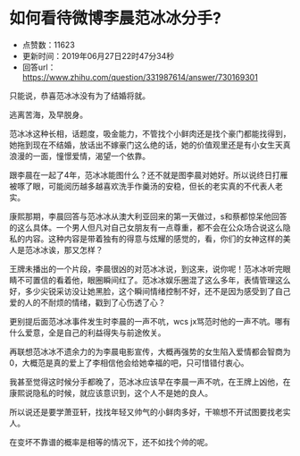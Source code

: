 # 如何看待微博李晨范冰冰分手?
- 点赞数：11623
- 更新时间：2019年06月27日22时47分34秒
- 回答url：https://www.zhihu.com/question/331987614/answer/730169301
<body>
 <p data-pid="lZtFCLAN">只能说，恭喜范冰冰没有为了结婚将就。</p>
 <p data-pid="PLp_4377">逃离苦海，及早脱身。</p>
 <p data-pid="QcYlZdb0">范冰冰这种长相，话题度，吸金能力，不管找个小鲜肉还是找个豪门都能找得到，她拖到现在不结婚，放话出不嫁豪门这么绝的话，她的价值观里还是有小女生天真浪漫的一面，憧憬爱情，渴望一个依靠。</p>
 <p data-pid="mtFmaUNu">跟李晨在一起了4年，范冰冰能图什么？还不就是图李晨对她好。所以说终日打雁被啄了眼，可能阅历越多越喜欢洗手作羹汤的安稳，但长的老实真的不代表人老实。</p>
 <p data-pid="LRInSnqB">康熙那期，李晨回答与范冰冰从澳大利亚回来的第一天做过，s和蔡都惊呆他回答的这么具体。一个男人但凡对自己女朋友有一点尊重，都不会在公众场合说这么隐私的内容。这种内容是带着独有的得意与炫耀的感觉的，看，你们的女神这样的美人是范冰冰诶，那又怎样？</p>
 <p data-pid="9PB8ontY">王牌未播出的一个片段，李晨很凶的对范冰冰说，到这来，说你呢！范冰冰听完眼睛不可置信的看着他，眼圈瞬间红了。范冰冰娱乐圈混了这么多年，表情管理这么好，多少尖锐采访没让她黑脸，这个瞬间情绪控制不好，还不是因为感受到了自己爱的人的不耐烦的情绪，戳到了心伤透了心？</p>
 <p data-pid="d3Qv486I">更别提后面范冰冰事件发生时李晨的一声不吭，wcs jx骂范时他的一声不吭。哪有什么爱意，全是自己的利益得失与前途攸关。</p>
 <p data-pid="O_QIk3V-">再联想范冰冰不遗余力的为李晨电影宣传，大概再强势的女生陷入爱情都会智商为0，大概范是真的爱上了李相信他会给她幸福的吧，只可惜错付衷心。</p>
 <p data-pid="74OtcMvT">我甚至觉得这时候分手都晚了，范冰冰应该早在李晨一声不吭，在王牌上凶他，在康熙说隐私的时候，就应该意识到，这个人不是她的良人。</p>
 <p data-pid="Wp3qh5l_">所以说还是要学萧亚轩，找找年轻又帅气的小鲜肉多好，干嘛想不开试图要找老实人。</p>
 <p data-pid="-v90Xjyt">在变坏不靠谱的概率是相等的情况下，还不如找个帅的呢。</p>
</body>